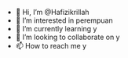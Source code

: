 - 👋 Hi, I’m @Hafizikrillah
- 👀 I’m interested in perempuan
- 🌱 I’m currently learning y
- 💞️ I’m looking to collaborate on y
- 📫 How to reach me y

<!---
Hafizikrillah/Hafizikrillah is a ✨ special ✨ repository because its `README.md` (this file) appears on your GitHub profile.
You can click the Preview link to take a look at your changes.
--->
